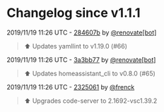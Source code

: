 # Changelog since v1.1.1

2019/11/19 11:26 UTC - [284607b](https://github.com/hassio-addons/addon-vscode/commit/284607bfea870afe189b3c54ccd110d6e2ab91ee) by [@renovate[bot]](https://github.com/apps/renovate)
> :arrow_up: Updates yamllint to v1.19.0 (#66) 

2019/11/19 11:26 UTC - [3a3bb77](https://github.com/hassio-addons/addon-vscode/commit/3a3bb775fc76d6ea4d408a8475e82b4763e21611) by [@renovate[bot]](https://github.com/apps/renovate)
> :arrow_up: Updates homeassistant_cli to v0.8.0 (#65) 

2019/11/19 11:26 UTC - [2325061](https://github.com/hassio-addons/addon-vscode/commit/2325061e0d0f3ac6215fcbf8f93ca40c7b5151b5) by [@frenck](https://github.com/frenck)
> :arrow_up: Upgrades code-server to 2.1692-vsc1.39.2 

